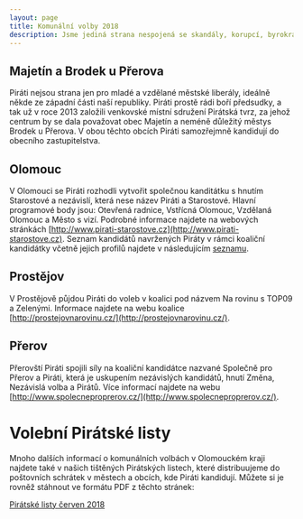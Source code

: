 ```yaml
---
layout: page
title: Komunální volby 2018
description: Jsme jediná strana nespojená se skandály, korupcí, byrokracií. Jsme tu osm let. Hájíme svobodu, přinášíme čerstvé nápady a nebojíme se říkat, co si myslíme. Politici slibují modré z nebe, světlé zítřky a další prázdná hesla. Piráti nabízí jasné a konkrétní cíle – černé na bílém. Pusťte nás na ně!
---
```

## Majetín a Brodek u Přerova

Piráti nejsou strana jen pro mladé a vzdělané městské liberály, ideálně někde ze západní části naší republiky. Piráti prostě rádi boří předsudky, a tak už v roce 2013 založili venkovské místní sdružení Pirátská tvrz, za jehož centrum by se dala považovat obec Majetín a neméně důležitý městys Brodek u Přerova. V obou těchto obcích Piráti samozřejmně kandidují do obecního zastupitelstva.

## Olomouc 

V Olomouci se Piráti rozhodli vytvořit společnou kanditátku s hnutím Starostové a nezávislí, která nese název Piráti a Starostové. Hlavní programové body jsou: Otevřená radnice, Vstřícná Olomouc, Vzdělaná Olomouc a Město s vizí. Podrobné informace najdete na webových stránkách [http://www.pirati-starostove.cz](http://www.pirati-starostove.cz). Seznam kandidátů navržených Piráty v rámci koaliční kandidátky včetně jejich profilů najdete v následujícím [seznamu](/volby/komunalni/2018/olomouc).

## Prostějov

V Prostějově půjdou Piráti do voleb v koalici pod názvem Na rovinu s TOP09 a Zelenými. Informace najdete na webu koalice [http://prostejovnarovinu.cz/](http://prostejovnarovinu.cz/). 

## Přerov

Přerovští Piráti spojili síly na koaliční kandidátce nazvané Společně pro Přerov a Piráti, která je uskupením nezávislých kandidátů, hnutí Změna, Nezávislá volba a Pirátů. Více informací najdete na webu [http://www.spolecneproprerov.cz/](http://www.spolecneproprerov.cz/).

<h1 itemprop="headline" class="c-BasicPage__title">Volební Pirátské listy</h1>

Mnoho dalších informací o komunálních volbách v Olomouckém kraji najdete také v našich tištěných Pirátských listech, které distribuujeme do poštovních schrátek v městech a obcích, kde Piráti kandidují. Můžete si je rovněž stáhnout ve formátu PDF z těchto stránek:

[Pirátské listy červen 2018](/assets/pdf/2018-06-01-piratske-listy-cerven-2018.pdf)